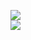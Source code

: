 [![](https://img.shields.io/badge/Made%20With-Github%20Spray-lightgrey.svg?style=for-the-badge&logo=github)](https://github.com/Annihil/github-spray#5031)  
[![](https://i.imgur.com/2DrTn0Z.gif)](https://github.com/Annihil/github-spray)